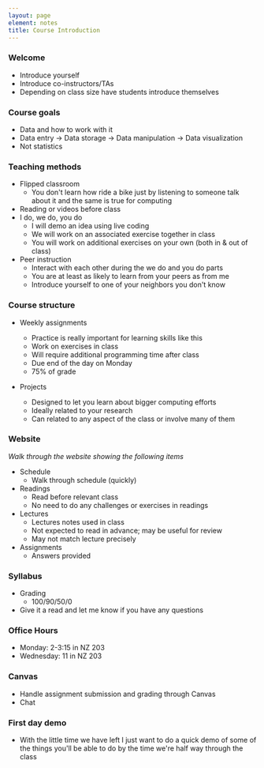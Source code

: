 ```yaml
---
layout: page
element: notes
title: Course Introduction
---
```


### Welcome

* Introduce yourself
* Introduce co-instructors/TAs
* Depending on class size have students introduce themselves

### Course goals

* Data and how to work with it
* Data entry -> Data storage -> Data manipulation -> Data visualization
* Not statistics

### Teaching methods

* Flipped classroom
    * You don't learn how ride a bike just by listening to someone talk about it
      and the same is true for computing
* Reading or videos before class
* I do, we do, you do
    * I will demo an idea using live coding
	* We will work on an associated exercise together in class
	* You will work on additional exercises on your own (both in & out of class)
* Peer instruction
    * Interact with each other during the we do and you do parts
	* You are at least as likely to learn from your peers as from me
	* Introduce yourself to one of your neighbors you don't know

### Course structure

* Weekly assignments
    * Practice is really important for learning skills like this
    * Work on exercises in class
	* Will require additional programming time after class
	* Due end of the day on Monday
	* 75% of grade

* Projects
    * Designed to let you learn about bigger computing efforts
	* Ideally related to your research
	* Can related to any aspect of the class or involve many of them

### Website

*Walk through the website showing the following items*

* Schedule
    * Walk through schedule (quickly)
* Readings
    * Read before relevant class
    * No need to do any challenges or exercises in readings
* Lectures
    * Lectures notes used in class
	* Not expected to read in advance; may be useful for review
	* May not match lecture precisely
* Assignments
    * Answers provided


### Syllabus

* Grading
    * 100/90/50/0
* Give it a read and let me know if you have any questions

### Office Hours

* Monday: 2-3:15 in NZ 203
* Wednesday: 11 in NZ 203

### Canvas

* Handle assignment submission and grading through Canvas
* Chat

### First day demo

* With the little time we have left I just want to do a quick demo of some of
  the things you'll be able to do by the time we're half way through the class
